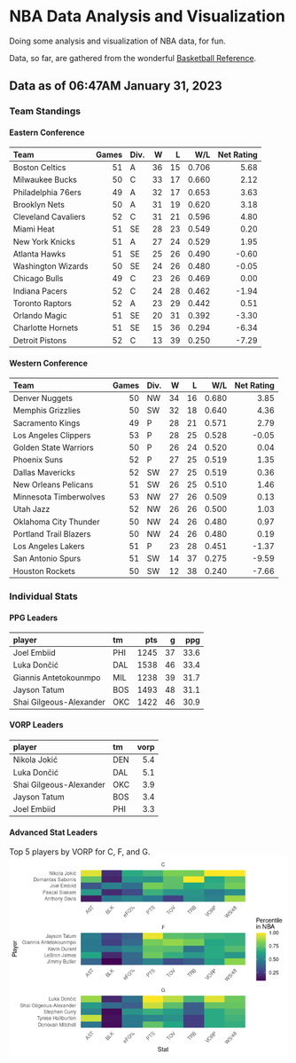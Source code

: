 # NBA Data Analysis and Visualization

Doing some analysis and visualization of NBA data, for fun.

Data, so far, are gathered from the wonderful [Basketball
Reference](https://www.basketball-reference.com/).

## Data as of 06:47AM January 31, 2023

### Team Standings

#### Eastern Conference

| Team                | Games | Div. |   W |   L |   W/L | Net Rating |
|:--------------------|------:|:-----|----:|----:|------:|-----------:|
| Boston Celtics      |    51 | A    |  36 |  15 | 0.706 |       5.68 |
| Milwaukee Bucks     |    50 | C    |  33 |  17 | 0.660 |       2.12 |
| Philadelphia 76ers  |    49 | A    |  32 |  17 | 0.653 |       3.63 |
| Brooklyn Nets       |    50 | A    |  31 |  19 | 0.620 |       3.18 |
| Cleveland Cavaliers |    52 | C    |  31 |  21 | 0.596 |       4.80 |
| Miami Heat          |    51 | SE   |  28 |  23 | 0.549 |       0.20 |
| New York Knicks     |    51 | A    |  27 |  24 | 0.529 |       1.95 |
| Atlanta Hawks       |    51 | SE   |  25 |  26 | 0.490 |      -0.60 |
| Washington Wizards  |    50 | SE   |  24 |  26 | 0.480 |      -0.05 |
| Chicago Bulls       |    49 | C    |  23 |  26 | 0.469 |       0.00 |
| Indiana Pacers      |    52 | C    |  24 |  28 | 0.462 |      -1.94 |
| Toronto Raptors     |    52 | A    |  23 |  29 | 0.442 |       0.51 |
| Orlando Magic       |    51 | SE   |  20 |  31 | 0.392 |      -3.30 |
| Charlotte Hornets   |    51 | SE   |  15 |  36 | 0.294 |      -6.34 |
| Detroit Pistons     |    52 | C    |  13 |  39 | 0.250 |      -7.29 |

#### Western Conference

| Team                   | Games | Div. |   W |   L |   W/L | Net Rating |
|:-----------------------|------:|:-----|----:|----:|------:|-----------:|
| Denver Nuggets         |    50 | NW   |  34 |  16 | 0.680 |       3.85 |
| Memphis Grizzlies      |    50 | SW   |  32 |  18 | 0.640 |       4.36 |
| Sacramento Kings       |    49 | P    |  28 |  21 | 0.571 |       2.79 |
| Los Angeles Clippers   |    53 | P    |  28 |  25 | 0.528 |      -0.05 |
| Golden State Warriors  |    50 | P    |  26 |  24 | 0.520 |       0.04 |
| Phoenix Suns           |    52 | P    |  27 |  25 | 0.519 |       1.35 |
| Dallas Mavericks       |    52 | SW   |  27 |  25 | 0.519 |       0.36 |
| New Orleans Pelicans   |    51 | SW   |  26 |  25 | 0.510 |       1.46 |
| Minnesota Timberwolves |    53 | NW   |  27 |  26 | 0.509 |       0.13 |
| Utah Jazz              |    52 | NW   |  26 |  26 | 0.500 |       1.03 |
| Oklahoma City Thunder  |    50 | NW   |  24 |  26 | 0.480 |       0.97 |
| Portland Trail Blazers |    50 | NW   |  24 |  26 | 0.480 |       0.19 |
| Los Angeles Lakers     |    51 | P    |  23 |  28 | 0.451 |      -1.37 |
| San Antonio Spurs      |    51 | SW   |  14 |  37 | 0.275 |      -9.59 |
| Houston Rockets        |    50 | SW   |  12 |  38 | 0.240 |      -7.66 |

### Individual Stats

#### PPG Leaders

| player                  | tm  |  pts |   g |  ppg |
|:------------------------|:----|-----:|----:|-----:|
| Joel Embiid             | PHI | 1245 |  37 | 33.6 |
| Luka Dončić             | DAL | 1538 |  46 | 33.4 |
| Giannis Antetokounmpo   | MIL | 1238 |  39 | 31.7 |
| Jayson Tatum            | BOS | 1493 |  48 | 31.1 |
| Shai Gilgeous-Alexander | OKC | 1422 |  46 | 30.9 |

#### VORP Leaders

| player                  | tm  | vorp |
|:------------------------|:----|-----:|
| Nikola Jokić            | DEN |  5.4 |
| Luka Dončić             | DAL |  5.1 |
| Shai Gilgeous-Alexander | OKC |  3.9 |
| Jayson Tatum            | BOS |  3.4 |
| Joel Embiid             | PHI |  3.3 |

#### Advanced Stat Leaders

Top 5 players by VORP for C, F, and G.
![](README_files/figure-gfm/README-unnamed-chunk-7-1.png)<!-- -->
